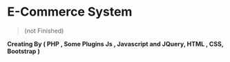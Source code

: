 # E-Commerce System
>(not Finished)

**Creating By
 ( PHP , Some Plugins Js , Javascript and JQuery, HTML , CSS, Bootstrap )**
